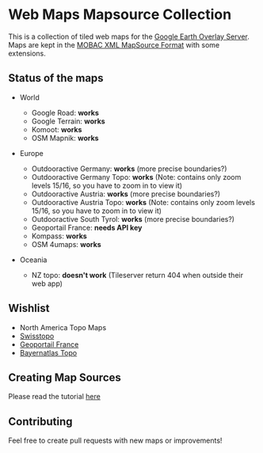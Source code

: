 # Web Maps Mapsource Collection
This is a collection of tiled web maps for the [Google Earth Overlay Server](https://github.com/grst/geos/). 
Maps are kept in the [MOBAC XML MapSource Format](http://mobac.sourceforge.net/wiki/index.php/Custom_XML_Map_Sources) with some extensions. 

## Status of the maps
* World
  * Google Road: **works**
  * Google Terrain: **works**
  * Komoot: **works**
  * OSM Mapnik: **works**

* Europe
  * Outdooractive Germany: **works** (more precise boundaries?)
  * Outdooractive Germany Topo: **works** (Note: contains only zoom levels 15/16, so you have to zoom in to view it)
  * Outdooractive Austria: **works** (more precise boundaries?)
  * Outdooractive Austria Topo: **works** (Note: contains only zoom levels 15/16, so you have to zoom in to view it)
  * Outdooractive South Tyrol: **works** (more precise boundaries?)
  * Geoportail France: **needs API key**
  * Kompass: **works**
  * OSM 4umaps: **works**

* Oceania 
  * NZ topo: **doesn't work** (Tileserver return 404 when outside their web app)


## Wishlist
* North America Topo Maps
* [Swisstopo](http://map.geo.admin.ch)
* [Geoportail France](https://www.geoportail.gouv.fr/carte)
* [Bayernatlas Topo](https://geoportal.bayern.de/bayernatlas/index.html?X=5253240.74&Y=4380640.88&zoom=10&lang=de&topic=ba&bgLayer=tk&layers_opacity=0.2,0.25&layers=lod,e528a2a8-44e7-46e9-9069-1a8295b113b5&catalogNodes=122)

## Creating Map Sources
Please read the tutorial [here](https://github.com/grst/geos#creating-mapsources)

## Contributing
Feel free to create pull requests with new maps or improvements! 

